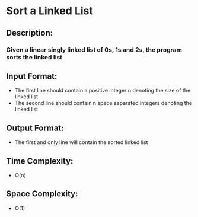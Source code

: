 # Sort a Linked List
## Description:
### Given a linear singly linked list of 0s, 1s and 2s, the program sorts the linked list
## Input Format:
* The first line should contain a positive integer n denoting the size of the linked list
* The second line should contain n space separated integers denoting the linked list
## Output Format:
* The first and only line will contain the sorted linked list
## Time Complexity: 
* O(n)
## Space Complexity: 
* O(1)